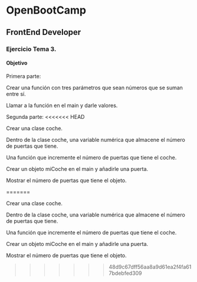 # OpenBootCamp

## FrontEnd Developer


### Ejercicio Tema 3.

#### Objetivo
Primera parte:

Crear una función con tres parámetros que sean números que se suman entre sí.

Llamar a la función en el main y darle valores.

Segunda parte:
<<<<<<< HEAD

Crear una clase coche.

Dentro de la clase coche, una variable numérica que almacene el número de puertas que tiene.

Una función que incremente el número de puertas que tiene el coche.

Crear un objeto miCoche en el main y añadirle una puerta.

Mostrar el número de puertas que tiene el objeto.

=======

Crear una clase coche.

Dentro de la clase coche, una variable numérica que almacene el número de puertas que tiene.

Una función que incremente el número de puertas que tiene el coche.

Crear un objeto miCoche en el main y añadirle una puerta.

Mostrar el número de puertas que tiene el objeto.
>>>>>>> 48d9c67dff56aa8a9d61ea2f4fa617bdebfed309
